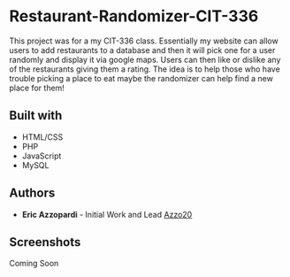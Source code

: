 # Restaurant-Randomizer-CIT-336
This project was for a my CIT-336 class. Essentially my website can allow users to add restaurants to a database and then it will pick one for a user randomly and display it via google maps. Users can then like or dislike any of the restaurants giving them a rating. The idea is to help those who have trouble picking a place to eat maybe the randomizer can help find a new place for them!

## Built with 
* HTML/CSS
* PHP
* JavaScript
* MySQL

## Authors
* **Eric Azzopardi** - Initial Work and Lead [Azzo20](https://github.com/azzo20)

## Screenshots

Coming Soon

